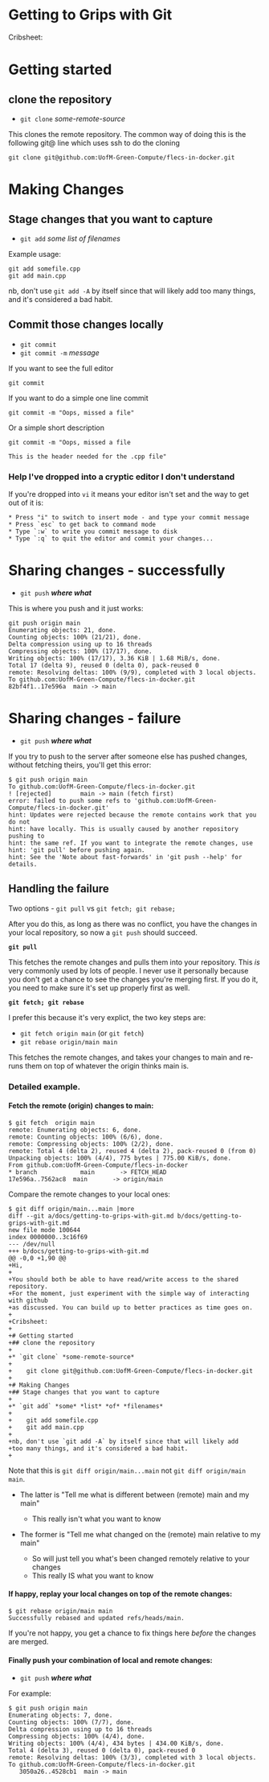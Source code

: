 # Getting to Grips with Git

Cribsheet:

# Getting started
## clone the repository

* `git clone` *some-remote-source*

This clones the remote repository. The common way of doing this is the
following git@ line which uses ssh to do the cloning

    git clone git@github.com:UofM-Green-Compute/flecs-in-docker.git

# Making Changes
## Stage changes that you want to capture

* `git add` *some* *list* *of* *filenames*

Example usage:

    git add somefile.cpp
    git add main.cpp

nb, don't use `git add -A` by itself since that will likely add
too many things, and it's considered a bad habit.

## Commit those changes locally

* `git commit`
* `git commit -m` *message*

If you want to see the full editor

    git commit

If you want to do a simple one line commit

    git commit -m "Oops, missed a file"

Or a simple short description

    git commit -m "Oops, missed a file
    
    This is the header needed for the .cpp file"

### Help I've dropped into a cryptic editor I don't understand

If you're dropped into `vi` it means your editor isn't set and
the way to get out of it is:

    * Press "i" to switch to insert mode - and type your commit message
    * Press `esc` to get back to command mode
    * Type `:w` to write you commit message to disk
    * Type `:q` to quit the editor and commit your changes...



# Sharing changes - successfully

* `git push` ***where what***

This is where you push and it just works:

    git push origin main 
    Enumerating objects: 21, done.
    Counting objects: 100% (21/21), done.
    Delta compression using up to 16 threads
    Compressing objects: 100% (17/17), done.
    Writing objects: 100% (17/17), 3.36 KiB | 1.68 MiB/s, done.
    Total 17 (delta 9), reused 0 (delta 0), pack-reused 0
    remote: Resolving deltas: 100% (9/9), completed with 3 local objects.
    To github.com:UofM-Green-Compute/flecs-in-docker.git
    82bf4f1..17e596a  main -> main

# Sharing changes - failure

* `git push` ***where what***

If you try to push to the server after someone else has pushed changes,
without fetching theirs, you'll get this error:

    $ git push origin main
    To github.com:UofM-Green-Compute/flecs-in-docker.git
    ! [rejected]        main -> main (fetch first)
    error: failed to push some refs to 'github.com:UofM-Green-Compute/flecs-in-docker.git'
    hint: Updates were rejected because the remote contains work that you do not
    hint: have locally. This is usually caused by another repository pushing to
    hint: the same ref. If you want to integrate the remote changes, use
    hint: 'git pull' before pushing again.
    hint: See the 'Note about fast-forwards' in 'git push --help' for details.

## Handling the failure

Two options - `git pull` vs `git fetch; git rebase;`

After you do this, as long as there was no conflict, you have the changes in your local repository, so now a `git push` should succeed.

**`git pull`**

This fetches the remote changes and pulls them into your repository. This *is* very commonly used by lots of people. I never use it personally because you don't get a chance to see the changes you're merging first. If you do it, you need to make sure it's set up properly first as well.

**`git fetch; git rebase`**

I prefer this because it's very explict, the two key steps are:

* `git fetch origin main`   (or `git fetch`)
* `git rebase origin/main main`

This fetches the remote changes, and takes your changes to main and re-runs them on top of whatever the origin thinks main is.

### Detailed example.

#### Fetch the remote (origin) changes to main:

    $ git fetch  origin main
    remote: Enumerating objects: 6, done.
    remote: Counting objects: 100% (6/6), done.
    remote: Compressing objects: 100% (2/2), done.
    remote: Total 4 (delta 2), reused 4 (delta 2), pack-reused 0 (from 0)
    Unpacking objects: 100% (4/4), 775 bytes | 775.00 KiB/s, done.
    From github.com:UofM-Green-Compute/flecs-in-docker
    * branch            main       -> FETCH_HEAD
    17e596a..7562ac8  main       -> origin/main

Compare the remote changes to your local ones:

    $ git diff origin/main...main |more
    diff --git a/docs/getting-to-grips-with-git.md b/docs/getting-to-grips-with-git.md
    new file mode 100644
    index 0000000..3c16f69
    --- /dev/null
    +++ b/docs/getting-to-grips-with-git.md
    @@ -0,0 +1,90 @@
    +Hi,
    +
    +You should both be able to have read/write access to the shared repository.
    +For the moment, just experiment with the simple way of interacting with github
    +as discussed. You can build up to better practices as time goes on.
    +
    +Cribsheet:
    +
    +# Getting started
    +## clone the repository
    +
    +* `git clone` *some-remote-source*
    +
    +    git clone git@github.com:UofM-Green-Compute/flecs-in-docker.git
    +
    +# Making Changes
    +## Stage changes that you want to capture
    +
    +* `git add` *some* *list* *of* *filenames*
    +
    +    git add somefile.cpp
    +    git add main.cpp
    +
    +nb, don't use `git add -A` by itself since that will likely add
    +too many things, and it's considered a bad habit.
    +

Note that this is `git diff origin/main...main` not `git diff origin/main main`.
* The latter is "Tell me what is different between (remote) main and my main"
    - This really isn't what you want to know

* The former is "Tell me what changed on the (remote) main relative to my main"
    - So will just tell you what's been changed remotely relative to your changes
    - This really IS what you want to know

#### If happy, replay your local changes on top of the remote changes:

    $ git rebase origin/main main 
    Successfully rebased and updated refs/heads/main.

If you're not happy, you get a chance to fix things here *before* the changes are merged.


#### Finally push your combination of local and remote changes:

* `git push` ***where what***

For example:

    $ git push origin main 
    Enumerating objects: 7, done.
    Counting objects: 100% (7/7), done.
    Delta compression using up to 16 threads
    Compressing objects: 100% (4/4), done.
    Writing objects: 100% (4/4), 434 bytes | 434.00 KiB/s, done.
    Total 4 (delta 3), reused 0 (delta 0), pack-reused 0
    remote: Resolving deltas: 100% (3/3), completed with 3 local objects.
    To github.com:UofM-Green-Compute/flecs-in-docker.git
       3050a26..4528cb1  main -> main
